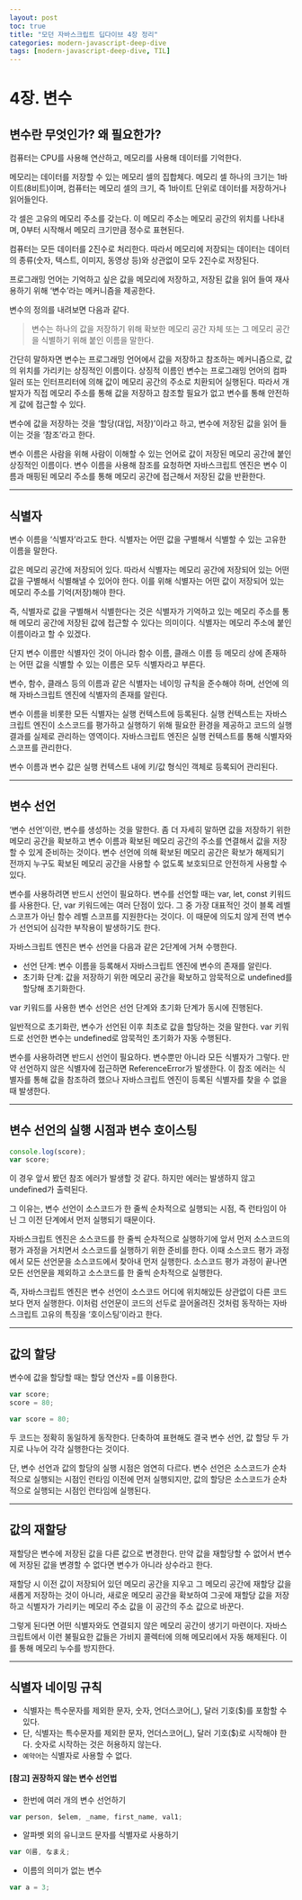 ```yaml
---
layout: post
toc: true
title: "모던 자바스크립트 딥다이브 4장 정리"
categories: modern-javascript-deep-dive
tags: [modern-javascript-deep-dive, TIL]
---
```


# 4장. 변수

## 변수란 무엇인가? 왜 필요한가?

컴퓨터는 CPU를 사용해 연산하고, 메모리를 사용해 데이터를 기억한다.

메모리는 데이터를 저장할 수 있는 메모리 셀의 집합체다. 메모리 셀 하나의 크기는 1바이트(8비트)이며, 컴퓨터는 메모리 셀의 크기, 즉 1바이트 단위로 데이터를 저장하거나 읽어들인다.

각 셀은 고유의 메모리 주소를 갖는다. 이 메모리 주소는 메모리 공간의 위치를 나타내며, 0부터 시작해서 메모리 크기만큼 정수로 표현된다.

컴퓨터는 모든 데이터를 2진수로 처리한다. 따라서 메모리에 저장되는 데이터는 데이터의 종류(숫자, 텍스트, 이미지, 동영상 등)와 상관없이 모두 2진수로 저장된다.

프로그래밍 언어는 기억하고 싶은 값을 메모리에 저장하고, 저장된 값을 읽어 들여 재사용하기 위해 ‘변수’라는 메커니즘을 제공한다.

변수의 정의를 내려보면 다음과 같다.

> 변수는 하나의 값을 저장하기 위해 확보한 메모리 공간 자체 또는 그 메모리 공간을 식별하기 위해 붙인 이름을 말한다.

간단히 말하자면 변수는 프로그래밍 언어에서 값을 저장하고 참조하는 메커니즘으로, 값의 위치를 가리키는 상징적인 이름이다. 상징적 이름인 변수는 프로그래밍 언어의 컴파일러 또는 인터프리터에 의해 값이 메모리 공간의 주소로 치환되어 실행된다. 따라서 개발자가 직접 메모리 주소를 통해 값을 저장하고 참조할 필요가 없고 변수를 통해 안전하게 값에 접근할 수 있다.

변수에 값을 저장하는 것을 ‘할당(대입, 저장)’이라고 하고, 변수에 저장된 값을 읽어 들이는 것을 ‘참조’라고 한다.

변수 이름은 사람을 위해 사람이 이해할 수 있는 언어로 값이 저장된 메모리 공간에 붙인 상징적인 이름이다. 변수 이름을 사용해 참조를 요청하면 자바스크립트 엔진은 변수 이름과 매핑된 메모리 주소를 통해 메모리 공간에 접근해서 저장된 값을 반환한다.

<hr>

## 식별자

변수 이름을 ‘식별자’라고도 한다. 식별자는 어떤 값을 구별해서 식별할 수 있는 고유한 이름을 말한다.

값은 메모리 공간에 저장되어 있다. 따라서 식별자는 메모리 공간에 저장되어 있는 어떤 값을 구별해서 식별해낼 수 있어야 한다. 이를 위해 식별자는 어떤 값이 저장되어 있는 메모리 주소를 기억(저장)해야 한다.

즉, 식별자로 값을 구별해서 식별한다는 것은 식별자가 기억하고 있는 메모리 주소를 통해 메모리 공간에 저장된 값에 접근할 수 있다는 의미이다. 식별자는 메모리 주소에 붙인 이름이라고 할 수 있겠다.

단지 변수 이름만 식별자인 것이 아니라 함수 이름, 클래스 이름 등 메모리 상에 존재하는 어떤 값을 식별할 수 있는 이름은 모두 식별자라고 부른다.

변수, 함수, 클래스 등의 이름과 같은 식별자는 네이밍 규칙을 준수해야 하며, 선언에 의해 자바스크립트 엔진에 식별자의 존재를 알린다.

변수 이름을 비롯한 모든 식별자는 실행 컨텍스트에 등록된다. 실행 컨텍스트는 자바스크립트 엔진이 소스코드를 평가하고 실행하기 위해 필요한 환경을 제공하고 코드의 실행 결과를 실제로 관리하는 영역이다. 자바스크립트 엔진은 실행 컨텍스트를 통해 식별자와 스코프를 관리한다.

변수 이름과 변수 값은 실행 컨텍스트 내에 키/값 형식인 객체로 등록되어 관리된다.

<hr>

## 변수 선언

‘변수 선언’이란, 변수를 생성하는 것을 말한다. 좀 더 자세히 말하면 값을 저장하기 위한 메모리 공간을 확보하고 변수 이름과 확보된 메모리 공간의 주소를 연결해서 값을 저장할 수 있게 준비하는 것이다. 변수 선언에 의해 확보된 메모리 공간은 확보가 해제되기 전까지 누구도 확보된 메모리 공간을 사용할 수 없도록 보호되므로 안전하게 사용할 수 있다.

변수를 사용하려면 반드시 선언이 필요하다. 변수를 선언할 때는 var, let, const 키워드를 사용한다. 단, var 키워드에는 여러 단점이 있다. 그 중 가장 대표적인 것이 블록 레벨 스코프가 아닌 함수 레벨 스코프를 지원한다는 것이다. 이 때문에 의도치 않게 전역 변수가 선언되어 심각한 부작용이 발생하기도 한다.

자바스크립트 엔진은 변수 선언을 다음과 같은 2단계에 거쳐 수행한다.

- 선언 단계: 변수 이름을 등록해서 자바스크립트 엔진에 변수의 존재를 알린다.
- 초기화 단계: 값을 저장하기 위한 메모리 공간을 확보하고 암묵적으로 undefined를 할당해 초기화한다.

var 키워드를 사용한 변수 선언은 선언 단계와 초기화 단계가 동시에 진행된다.

일반적으로 초기화란, 변수가 선언된 이후 최초로 값을 할당하는 것을 말한다. var 키워드로 선언한 변수는 undefined로 암묵적인 초기화가 자동 수행된다.

변수를 사용하려면 반드시 선언이 필요하다. 변수뿐만 아니라 모든 식별자가 그렇다. 만약 선언하지 않은 식별자에 접근하면 ReferenceError가 발생한다. 이 참조 에러는 식별자를 통해 값을 참조하려 했으나 자바스크립트 엔진이 등록된 식별자를 찾을 수 없을 때 발생한다.


<hr>

## 변수 선언의 실행 시점과 변수 호이스팅

```js
console.log(score);
var score;
```

이 경우 앞서 봤던 참조 에러가 발생할 것 같다. 하지만 에러는 발생하지 않고 undefined가 출력된다.

그 이유는, 변수 선언이 소스코드가 한 줄씩 순차적으로 실행되는 시점, 즉 런타임이 아닌 그 이전 단계에서 먼저 실행되기 때문이다.

자바스크립트 엔진은 소스코드를 한 줄씩 순차적으로 실행하기에 앞서 먼저 소스코드의 평가 과정을 거치면서 소스코드를 실행하기 위한 준비를 한다. 이때 소스코드 평가 과정에서 모든 선언문을 소스코드에서 찾아내 먼저 실행한다. 소스코드 평가 과정이 끝나면 모든 선언문을 제외하고 소스코드를 한 줄씩 순차적으로 실행한다.

즉, 자바스크립트 엔진은 변수 선언이 소스코드 어디에 위치해있든 상관없이 다른 코드보다 먼저 실행한다. 이처럼 선언문이 코드의 선두로 끌어올려진 것처럼 동작하는 자바스크립트 고유의 특징을 ‘호이스팅’이라고 한다.

<hr>

## 값의 할당

변수에 값을 할당할 때는 할당 연산자 =를 이용한다.

```js
var score;
score = 80;
```

```js
var score = 80;
```


두 코드는 정확히 동일하게 동작한다. 단축하여 표현해도 결국 변수 선언, 값 할당 두 가지로 나누어 각각 실행한다는 것이다.

단, 변수 선언과 값의 할당의 실행 시점은 엄연히 다르다. 변수 선언은 소스코드가 순차적으로 실행되는 시점인 런타임 이전에 먼저 실행되지만, 값의 할당은 소스코드가 순차적으로 실행되는 시점인 런타임에 실행된다.

<hr>

## 값의 재할당

재할당은 변수에 저장된 값을 다른 값으로 변경한다. 만약 값을 재할당할 수 없어서 변수에 저장된 값을 변경할 수 없다면 변수가 아니라 상수라고 한다.

재할당 시 이전 값이 저장되어 있던 메모리 공간을 지우고 그 메모리 공간에 재할당 값을 새롭게 저장하는 것이 아니라, 새로운 메모리 공간을 확보하여 그곳에 재할당 값을 저장하고 식별자가 가리키는 메모리 주소 값을 이 공간의 주소 값으로 바꾼다.

그렇게 된다면 어떤 식별자와도 연결되지 않은 메모리 공간이 생기기 마련이다. 자바스크립트에서 이런 불필요한 값들은 가비지 콜렉터에 의해 메모리에서 자동 해제된다. 이를 통해 메모리 누수를 방지한다.

<hr>

## 식별자 네이밍 규칙

- 식별자는 특수문자를 제외한 문자, 숫자, 언더스코어(_), 달러 기호($)를 포함할 수 있다.
- 단, 식별자는 특수문자를 제외한 문자, 언더스코어(_), 달러 기호($)로 시작해야 한다. 숫자로 시작하는 것은 허용하지 않는다.
- `예약어`는 식별자로 사용할 수 없다.

#### [참고] 권장하지 않는 변수 선언법

- 한번에 여러 개의 변수 선언하기
```js
var person, $elem, _name, first_name, val1;
```

- 알파벳 외의 유니코드 문자를 식별자로 사용하기
```js
var 이름, なまえ;
```

- 이름의 의미가 없는 변수
```js
var a = 3;
```



